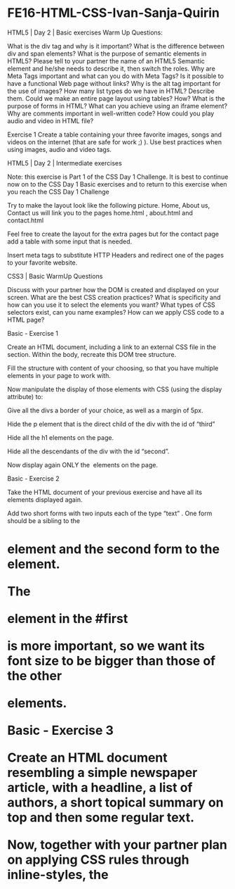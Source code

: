 # FE16-HTML-CSS-Ivan-Sanja-Quirin

HTML5 | Day 2 | Basic exercises
Warm Up Questions:

What is the div tag and why is it important? What is the difference between div and span elements?
What is the purpose of semantic elements in HTML5?
Please tell to your partner the name of an HTML5 Semantic element and he/she needs to describe it, then switch the roles.
Why are Meta Tags important and what can you do with Meta Tags?
Is it possible to have a functional Web page without links?
Why is the alt tag important for the use of images?
How many list types do we have in HTML? Describe them.
Could we make an entire page layout using tables? How?
What is the purpose of forms in HTML?
What can you achieve using an iframe element?
Why are comments important in well-written code?
How could you play audio and video in HTML file?

Exercise 1
Create a table containing your three favorite images, songs and videos on the internet (that are safe for work ;) ). Use best practices when using images, audio and video tags.

HTML5 | Day 2 | Intermediate exercises

Note: this exercise is Part 1 of the CSS Day 1 Challenge. It is best to continue now on to the CSS Day 1 Basic exercises and to return to this exercise when you reach the CSS Day 1 Challenge



Try to make the layout look like the following picture. Home, About us, Contact us will link you to the pages home.html , about.html and contact.html

Feel free to create the layout for the extra pages but for the contact page add a table with some input that is needed.

Insert meta tags to substitute HTTP Headers and redirect one of the pages to your favorite website.

CSS3 | Basic
WarmUp Questions


Discuss with your partner how the DOM is created and displayed on your screen.
What are the best CSS creation practices?
What is specificity and how can you use it to select the elements you want?
What types of CSS selectors exist, can you name examples?
How can we apply CSS code to a HTML page?


Basic - Exercise 1 

Create an HTML document, including a link to an external CSS file in the <head> section. Within the body, recreate this DOM tree structure.






Fill the structure with content of your choosing, so that you have multiple elements in your page to work with.

Now manipulate the display of those elements with CSS (using the display attribute) to:

Give all the divs a border of your choice, as well as a margin of 5px.

Hide the p element that is the direct child of the div with the id of “third”

Hide all the h1 elements on the page.

Hide all the descendants of the div with the id “second”.

Now display again ONLY the <img> elements on the page.


Basic - Exercise 2 

Take the HTML document of your previous exercise and have all its elements displayed again. 

Add two short forms with two inputs each of the type “text” . One form should be a sibling to the <h1> element and the second form to the <img> element.

The <p> element in the #first <div> is more important, so we want its font size to be bigger than those of the other <p> elements.



Basic - Exercise 3 

Create an HTML document resembling a simple newspaper article, with a headline, a list of authors, a short topical summary on top and then some regular text. 

Now, together with your partner plan on applying CSS rules through inline-styles, the <style> tag and an external CSS document simultaneously.

Define the effects that you want to achieve and spread them out over these three sources. Now prepare some fallback styles, for example a different font-family or color, in another source or with less specificity, in a way that you think they will not be affecting your document.

Is your page behaving the way it should be? How about when you remove some of the active CSS rules? Are your fallbacks being used as expected?
  Advanced
Advanced Exercise | Multiple Stylesheets
Create an HTML document that is a rough approximation of newspaper-page. Have it contain a big header on top, a sidebar on one side of it, a Lead Article next to it plus a footer on the bottom.Separate CSS declaration in multiple stylesheets, once for every section, and one concerning the HTML file as a whole. 
  Challenge
Now we will take the Intermediate exercise for day 2 HTML5 and extend it - we will add CSS to it.

Change the list that you have and make it a navbar for the website and try to add the knowledge you have in CSS so far and improve the layout with CSS.


